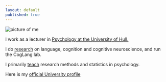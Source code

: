 ```yaml
---
layout: default
published: true
---
```


![picture of me](https://en.gravatar.com/userimage/110328564/0050dfa0b65c742713eddd5751bf005d.jpg?size=200)

I work as a lecturer in [Psychology at the University of Hull.](https://www.hull.ac.uk/faculties/subjects/psychology)

I do [research](research) on language, cognition and cognitive neuroscience, and run the CogLang lab. 

I primarily [teach](https://shanelindsay.github.io/teaching%20and%20learning/) research methods and statistics in psychology.

Here is my [official University profile](https://www.hull.ac.uk/faculties/staff-profiles/shane-lindsay)
